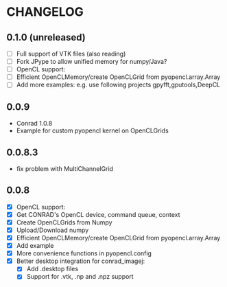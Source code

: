 # CHANGELOG

## 0.1.0 (unreleased)

* [ ]  Full support of VTK files (also reading)
* [ ]  Fork JPype to allow unified memory for numpy/Java?
* [ ]  OpenCL support:
  * [ ]  Efficient OpenCLMemory/create OpenCLGrid from pyopencl.array.Array
  * [ ]  Add more examples:
           e.g. use following projects gpyfft,gputools,DeepCL

## 0.0.9

* Conrad 1.0.8
* Example for custom pyopencl kernel on OpenCLGrids

## 0.0.8.3

* fix problem with MultiChannelGrid

## 0.0.8

* [x]  OpenCL support:
  * [x]  Get CONRAD's OpenCL device, command queue, context
  * [x]  Create OpenCLGrids from Numpy
  * [x]  Upload/Download numpy
  * [x]  Efficient OpenCLMemory/create OpenCLGrid from pyopencl.array.Array
  * [x]  Add example
* [x]  More convenience functions in pyopencl.config
* [x]  Better desktop integration for conrad_imagej:
    * [x]  Add .desktop files
    * [x]  Support for .vtk, .np and  .npz support

